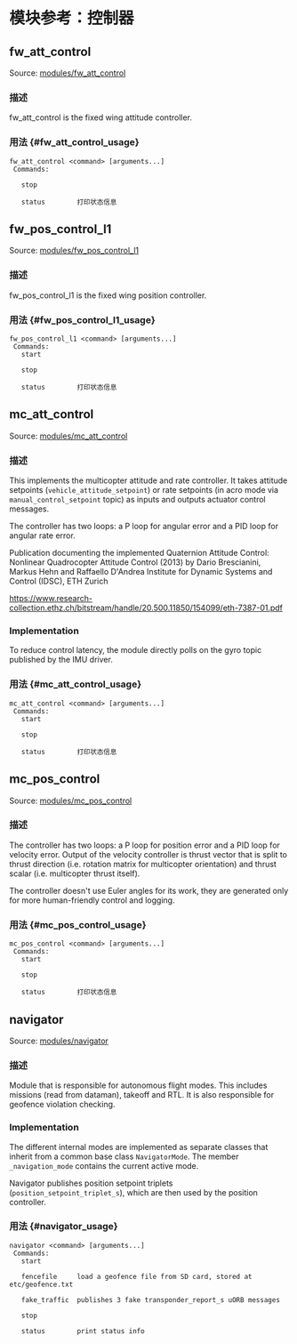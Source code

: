 # 模块参考：控制器

## fw_att_control

Source: [modules/fw_att_control](https://github.com/PX4/Firmware/tree/master/src/modules/fw_att_control)

### 描述

fw_att_control is the fixed wing attitude controller.

### 用法 {#fw_att_control_usage}

    fw_att_control <command> [arguments...]
     Commands:
    
       stop
    
       status        打印状态信息
    

## fw_pos_control_l1

Source: [modules/fw_pos_control_l1](https://github.com/PX4/Firmware/tree/master/src/modules/fw_pos_control_l1)

### 描述

fw_pos_control_l1 is the fixed wing position controller.

### 用法 {#fw_pos_control_l1_usage}

    fw_pos_control_l1 <command> [arguments...]
     Commands:
       start
    
       stop
    
       status        打印状态信息
    

## mc_att_control

Source: [modules/mc_att_control](https://github.com/PX4/Firmware/tree/master/src/modules/mc_att_control)

### 描述

This implements the multicopter attitude and rate controller. It takes attitude setpoints (`vehicle_attitude_setpoint`) or rate setpoints (in acro mode via `manual_control_setpoint` topic) as inputs and outputs actuator control messages.

The controller has two loops: a P loop for angular error and a PID loop for angular rate error.

Publication documenting the implemented Quaternion Attitude Control: Nonlinear Quadrocopter Attitude Control (2013) by Dario Brescianini, Markus Hehn and Raffaello D'Andrea Institute for Dynamic Systems and Control (IDSC), ETH Zurich

https://www.research-collection.ethz.ch/bitstream/handle/20.500.11850/154099/eth-7387-01.pdf

### Implementation

To reduce control latency, the module directly polls on the gyro topic published by the IMU driver.

### 用法 {#mc_att_control_usage}

    mc_att_control <command> [arguments...]
     Commands:
       start
    
       stop
    
       status        打印状态信息
    

## mc_pos_control

Source: [modules/mc_pos_control](https://github.com/PX4/Firmware/tree/master/src/modules/mc_pos_control)

### 描述

The controller has two loops: a P loop for position error and a PID loop for velocity error. Output of the velocity controller is thrust vector that is split to thrust direction (i.e. rotation matrix for multicopter orientation) and thrust scalar (i.e. multicopter thrust itself).

The controller doesn't use Euler angles for its work, they are generated only for more human-friendly control and logging.

### 用法 {#mc_pos_control_usage}

    mc_pos_control <command> [arguments...]
     Commands:
       start
    
       stop
    
       status        打印状态信息
    

## navigator

Source: [modules/navigator](https://github.com/PX4/Firmware/tree/master/src/modules/navigator)

### 描述

Module that is responsible for autonomous flight modes. This includes missions (read from dataman), takeoff and RTL. It is also responsible for geofence violation checking.

### Implementation

The different internal modes are implemented as separate classes that inherit from a common base class `NavigatorMode`. The member `_navigation_mode` contains the current active mode.

Navigator publishes position setpoint triplets (`position_setpoint_triplet_s`), which are then used by the position controller.

### 用法 {#navigator_usage}

    navigator <command> [arguments...]
     Commands:
       start
    
       fencefile     load a geofence file from SD card, stored at etc/geofence.txt
    
       fake_traffic  publishes 3 fake transponder_report_s uORB messages
    
       stop
    
       status        print status info